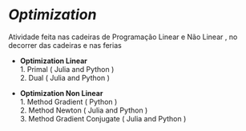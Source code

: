 # *Optimization*
Atividade feita nas cadeiras de Programação Linear e Não Linear , no decorrer das cadeiras e nas ferias

* **Optimization Linear**\
         1. Primal ( Julia and Python )\
         2. Dual   ( Julia and Python )

* **Optimization Non Linear**\
         1. Method Gradient ( Python )\
         2. Method Newton   ( Julia and Python )\
         3. Method Gradient Conjugate ( Julia and Python ) 

